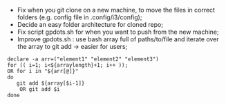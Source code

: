 * Fix when you git clone on a new machine, to move the files in correct folders (e.g. config file in .config/i3/config);
* Decide an easy folder architecture for cloned repo;
* Fix script gpdots.sh for when you want to push from the new machine;
* Improve gpdots.sh : use bash array full of paths/to/file and iterate over the array to git add -> easier for users;
```
declare -a arr=("element1" "element2" "element3")
for (( i=1; i<${arraylength}+1; i++ ));
OR for i in "${arr[@]}"
do
   git add ${array[$i-1]}
    OR git add $i
done
```
